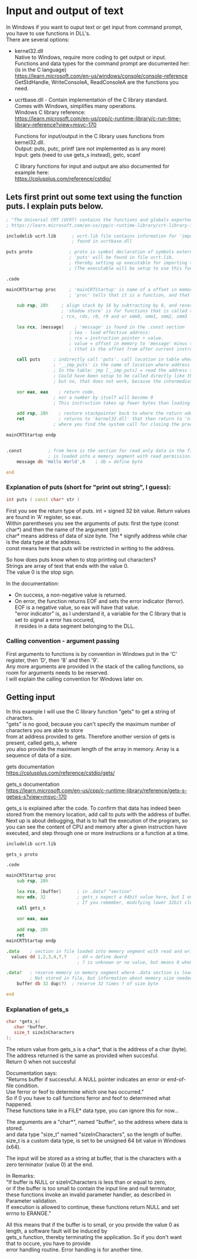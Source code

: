 # Input and output of text
In Windows if you want to ouput text or get input from command prompt, you have to use functions in DLL's. <br>
There are several options:
- kernel32.dll <br>
  Native to Windows, require more coding to get output or input. <br>
  Functions and data types for the command prompt are documented her: (is in the C language) <br>
  https://learn.microsoft.com/en-us/windows/console/console-reference <br>
  GetStdHandle, WriteConsoleA, ReadConsoleA are the functions you need.
- ucrtbase.dll - Contain implementation of the C library standard. <br>
  Comes with Windows, simplifies many operations. <br>
  Windows C library reference: <br>
  https://learn.microsoft.com/en-us/cpp/c-runtime-library/c-run-time-library-reference?view=msvc-170 <br>
  
  Functions for input/output in the C library uses functions from kernel32.dll.<br>
  Output: puts, putc, printf (are not implemented as is any more) <br>
  Input: gets (need to use gets_s instead), getc, scanf <br>
  
  C library functions for input and output are also documented for example here: <br>
  https://cplusplus.com/reference/cstdio/ <br>
  
## Lets first print out some text using the function puts. I explain puts below. <br>

```asm
; "The Universal CRT (UCRT) contains the functions and globals exported by the standard C99 CRT library"
; https://learn.microsoft.com/en-us/cpp/c-runtime-library/crt-library-features?view=msvc-170

includelib ucrt.lib      ; ucrt.lib file contains information for 'importing' the 'exported' functions and data
                         ; found in ucrtbase.dll

puts proto              ; proto is symbol declaration of symbols external to this file:
                        ; 'puts' will be found in file ucrt.lib,
                        ; thereby setting up executable for importing the dll function 'puts' from ucrtbase.dll
                        ; (The executable will be setup to use this function, only if being used)

.code

mainCRTStartup proc     ; 'mainCRTStartup' is name of a offset in memory.
                        ; 'proc' tells that it is a function, and that the symbol is global

	sub rsp, 28h     ; align stack by 16 by subtracting by 8, and reserve 20h of data for shadow store at the same time.
                     ; 'shadow store' is for functions that is called to save the first 4 arguments:
                     ; rcx, rdx, r8, r9 and or xmm0, xmm1, xmm2, xmm3

	lea rcx, [message]    ; 'message' is found in the .const section
                        ; lea - load effective address:
                        ; rcx = instruction pointer + value. 
                        ; value = offset in memory to 'message' minus the current offset
                        ; (that is the offset from after current instruction)

	call puts     ; indirectly call 'puts'. call location in table where a jmp instruction have been setup.
                  ; '__imp_puts' is the name of location where address of 'puts' is stored.
                  ; In the table: jmp [__imp_puts] = read the address stored at __imp_puts, and then jump to address.
                  ; Could have been setup to be called directly like this: call [__imp_puts] or just call [puts]
                  ; but no, that does not work, because the intermediate code produced are not setup that way...

	xor eax, eax    ; return code.
                  ; xor a number by itself will become 0
                  ; This instruction takes up fewer bytes than loading it with a 32 bit value

	add rsp, 28h    ; restore stackpointer back to where the return address is
	ret             ; returns to 'kernel32.dll' that then return to 'ntdll.dll',
                  ; where you find the system call for closing the process.

mainCRTStartup endp


.const          ; from here is the section for read only data in the file. 
                ; is loaded into a memory segment with read permission.
	message db 'Hello World',0	  ; db = define byte

end
```

### Explanation of puts (short for "print out string", I guess): <br>
```C++
int puts ( const char* str )
```
First you see the return type of puts. int = signed 32 bit value. Return values are found in 'A' register, so eax. <br>
Within parentheses you see the arguments of puts: first the type (const char*) and then the name of the argument (str) <br>
char* means address of data of size byte. The * signify address while char is the data type at the address. <br>
const means here that puts will be restricted in writing to the address.

So how does puts know when to stop printing out characters? <br>
Strings are array of text that ends with the value 0. <br>
The value 0 is the stop sign.

In the documentation: <br>
- On success, a non-negative value is returned. <br>
- On error, the function returns EOF and sets the error indicator (ferror). <br>
EOF is a negative value, so eax will have that value. <br>
"error indicator" is, as I understand it, a variable for the C library that is set to signal a error has occured, <br>
it resides in a data segment belonging to the DLL.

### Calling convention - argument passing
First arguments to functions is by convention in Windows put in the 'C' register, then 'D', then '8' and then '9'. <br>
Any more arguments are provided in the stack of the calling functions, so room for arguments needs to be reserved. <br>
I will explain the calling convention for Windows later on.


## Getting input
In this example I will use the C library function "gets" to get a string of characters. <br>
"gets" is no good, because you can't specify the maximum number of characters you are able to store <br>
from at address provided to gets. Therefore another version of gets is present, called gets_s, where <br>
you also provide the maximum length of the array in memory. Array is a sequence of data of a size.

gets documentation <br>
https://cplusplus.com/reference/cstdio/gets/

gets_s documentation <br>
https://learn.microsoft.com/en-us/cpp/c-runtime-library/reference/gets-s-getws-s?view=msvc-170

gets_s is explained after the code.
To confirm that data has indeed been stored from the memory location, add call to puts with the address of buffer.
Next up is about debugging, that is to halt the execution of the program, so you can see the content of CPU and memory
after a given instruction have executed, and step through one or more instructions or a function at a time.

```asm
includelib ucrt.lib

gets_s proto

.code

mainCRTStartup proc
	sub rsp, 28h

	lea rcx, [buffer]      ; in .data? "section"
	mov edx, 32            ; gets_s expect a 64bit value here, but I only set the 32bit part of 'D' register
                           ; If you remember, modifying lower 32bit clear the upper 32 bits in x64
	call gets_s
		
	xor eax, eax
	
	add rsp, 28h
	ret
mainCRTStartup endp

.data    ; section in file loaded into memory segment with read and write permissions
  values dd 1,2,3,4,?,?    ; dd = define dword
                           ; ? is unknown or no value, but means 0 when created in file.

.data?   ; reserve memory in memory segment where .data section is loaded.
         ; Not stored in file, but information about memory size needed for segment will be set in file 
	buffer db 32 dup(?)  ; reserve 32 times ? of size byte

end
```

### Explanation of gets_s 
```C++
char *gets_s(
   char *buffer,
   size_t sizeInCharacters
);
```
The return value from gets_s is a char*, that is the address of a char (byte). <br>
The address returned is the same as provided when succesful. <br>
Return 0 when not succesful <br>

Documentation says: <br>
"Returns buffer if successful. A NULL pointer indicates an error or end-of-file condition. <br>
Use ferror or feof to determine which one has occurred." <br>
So if 0 you have to call functions ferror and feof to determined what happened. <br>
These functions take in a FILE* data type, you can ignore this for now...

The arguments are a "char*", named "buffer", so the address where data is stored. <br>
and data type "size_t" named "sizeInCharacters", so the length of buffer. <br>
size_t is a custom data type, is set to be unsigned 64 bit value in Windows (x64). <br>

The input will be stored as a string at buffer, that is the characters with a zero terminator (value 0) at the end.

In Remarks: <br>
"If buffer is NULL or sizeInCharacters is less than or equal to zero, <br>
or if the buffer is too small to contain the input line and null terminator, <br>
these functions invoke an invalid parameter handler, as described in Parameter validation. <br>
If execution is allowed to continue, these functions return NULL and set errno to ERANGE."

All this means that if the buffer is to small, or you provide the value 0 as length, a software fault will be induced by <br>
gets_s function, thereby terminating the application. So if you don't want that to occure, you have to provide <br>
error handling routine. Error handling is for another time.
